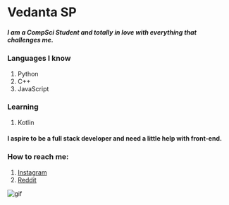 # Vedanta SP

##### I am a CompSci Student and totally in love with everything that challenges me.

### Languages I know
1. Python
2. C++
3. JavaScript

### Learning 
1. Kotlin

#### I aspire to be a full stack developer and need a little help with front-end.

### How to reach me:
1. [Instagram](https://www.instagram.com/_vedanta11/)
2. [Reddit](https://www.reddit.com/user/Vedanta11)


![gif](https://media1.giphy.com/media/P0RWkdsRpK7ss/giphy.gif)
